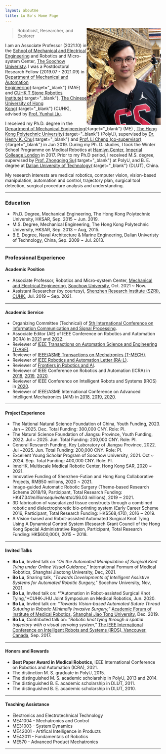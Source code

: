 ```yaml
---
layout: aboutme
title: Lu Bo's Home Page
---
```


<p class="full-width no-margin"><img src="/public/image/profile-lubo-2018.jpg" alt="lubo" style="width:15rem;height:19.6rem;" align="right"/></p>

<blockquote class="full-width"><p>Roboticist, Researcher, and Explorer</p></blockquote>

I am an Associate Professor (2021.10) in the [School of Mechanical and Electrical Engineering](http://jdxy.suda.edu.cn/) and Robotics and Micro-system Center, [The Soochow Univeristy](http://eng.suda.edu.cn/).
I was a Postdoctoral Research Fellow (2019.07 - 2021.09) in [Department of Mechanical and Automation Engineering](http://www.mae.cuhk.edu.hk/){:target="_blank"} (MAE) and [CUHK T Stone Robotics Institute](http://www.cuhk.edu.hk/ri){:target="_blank"}, [The Chinese University of Hong Kong](http://www.cuhk.edu.hk){:target="_blank"} (CUHK), advised by [Prof. Yunhui Liu](https://www4.mae.cuhk.edu.hk/peoples/liu-yun-hui/).

I received my Ph.D. degree in the [Department of Mechanical Engineering](https://www.polyu.edu.hk/me/){:target="_blank"} (ME) , [The Hong Kong Polytechnic University](https://www.polyu.edu.hk/en/){:target="_blank"} (PolyU), supervised by [Dr. Henry K. Chu](https://www.polyu.edu.hk/me/people/academic-teaching-staff/chu-kar-hang-henry-dr/){:target="_blank"} and [Prof. Li Cheng (co-supervisor)](https://www.polyu.edu.hk/me/people/academic-teaching-staff/cheng-li-prof/){:target="_blank"} in Jun 2019.
During my Ph. D. studies, I took the Winter School Programme on Medical Robotics at [Hamlyn Center](https://www.imperial.ac.uk/hamlyn-centre/), [Imperial Colleage London](https://www.imperial.ac.uk/) in 2017.
Prior to my Ph.D period, I received M.S. degree, supervised by [Prof. Zhongqing Su](https://www.polyu.edu.hk/me/people/academic-teaching-staff/su-zhong-qing-prof/){:target="_blank"} at PolyU, and B. E. degree at [Dalian University of Technology](https://en.dlut.edu.cn/){:target="_blank"} (DLUT), China.

My research interests are medical robotics, computer vision, vision-based manipulation, automation and control, trajectory plan, surgical tool detection, surgical procedure analysis and understanding.

<!--You can find the detailed information about me in my {% if site.cv_chn %}curriculum vita ([ENG](../zrwang.resume/cv.pdf){:target="_blank"}, [CHN](../zrwang.resume.zh/cv.pdf){:target="_blank"}),{% else %}[Curriculum Vita](../zrwang.resume/cv.pdf){:target="_blank"}{% endif %} and some technique blog posts in this [LINK](../blog/){:target="_blank"}. -->

-------------------------------------------------
### Education
* Ph.D. Degree, Mechanical Engineering, The Hong Kong Polytechnic University, HKSAR, Sep. 2015 ~ Jun. 2019.
* M.S. Degree, Mechanical Engineering, The Hong Kong Polytechnic University, HKSAR, Sep. 2013 ~ Aug, 2015.
* B.E. Degree, Naval Architecture & Marine Engineering, Dalian Univeristy of Technology, China, Sep. 2009 ~ Jul. 2013.

-------------------------------------------------
### Professional Experience
#### Academic Position
* Associate Professor, Robotics and Micro-system Center, [Mechanical and Electrical Engineering](http://jdxy.suda.edu.cn/), [Soochow University](http://eng.suda.edu.cn/), Oct. 2021 ~ Now.
* Assistant Researcher (by courtesy),  [Shenzhen Research Institute (SZRI), CUHK](https://www.cuhkri.org.cn/), Jul. 2019 ~ Sep. 2021. 

-------------------------------------------------
#### Academic Service
* Organizing Committee (Technical) of [5th International Conference on Information Communication and Signal Processing](http://www.icsp.org/index.html).
* Associate Editor (AE) of IEEE Conference on Robotics and Automation (ICRA) in [2021](http://www.icra2021.org/) and [2022](https://www.icra2022.org/).
* Reviewer of [IEEE Transactions on Automation Science and Engineering (T-ASE)](https://ieeexplore.ieee.org/xpl/RecentIssue.jsp?punumber=8856).
* Reviewer of [IEEE/ASME Transactions on Mechatronics (T-MECH)](https://ieeexplore.ieee.org/xpl/RecentIssue.jsp?punumber=3516).
* Reviewer of [IEEE Robotics and Automation Letter (RA-L)](https://ieeexplore.ieee.org/xpl/RecentIssue.jsp?punumber=7083369).
* Reviewer of [Frontiers in Robotics and AI](https://www.frontiersin.org/journals/robotics-and-ai).
* Reviewer of IEEE Conference on Robotics and Automation (ICRA) in [2018](https://ewh.ieee.org/soc/ras/conf/fullysponsored/icra/2018/ICRA2018/icra2018.org/index.html), [2019](https://www.icra2019.org/), [2020](https://www.icra2020.org/).
* Reviewer of IEEE Conference on Intelligent Robots and Systems (IROS) in [2020](https://www.iros2020.org/).
* Reviewer of IEEE/ASME International Conference on Advanced Intelligent Mechatronics (AIM) in [2018](http://aim2018.org/), [2019](https://aim2019.org/), [2020](http://aim2020.org/).

-------------------------------------------------
#### Project Experience
* The National Natural Science Foundation of China, Youth Funding, 2023. Jan ~ 2025. Dec. Total Funding: 300,000 CNY. Role: PI.
* The Natural Science Foundation of Jiangsu Province, Youth Funding, 2022. Jul ~ 2025. Jun. Total Funding: 200,000 CNY. Role: PI.
* General Research Funding, Key Laboratory of Jiangsu Province, 2022. Jul ~2025. Jun. Total Funding: 200,000 CNY. Role: PI.
* Excellent Young Scholar Program of Soochow University, 2021. Oct ~ 2024. Sep. Total Funding: 400,000 CNY. Role: PI.
* InnoHK, Multiscale Medical Robotic Center, Hong Kong SAR, 2020 ~ 2021.
* Innovative Funding of Shenzhen-Futian and Hong Kong Collaborative Projects, RMB50 millions, 2020 ~ 2021. 
* Image-guided Automatic Robotic Surgery (Theme-based Research Scheme 2018/19, Participant, Total Research Funding: HK$47.341 millions equivalent to US$6.03 millions), 2019 ~ 2021.
* 3D fabrication of vascularized tissue constructs through a combined robotic and dielectrophoretic bio-printing system (Early Career Scheme 2016, Participant, Total Research Funding: HK$568,470), 2016 ~ 2019.
* A Vision-based and Robot-assisted Automated Surgical Knot Tying Using A Dynamical Control System (Research Grant Council of the Hong Kong Special Administrative Region, Participant, Total Research Funding: HK$600,000), 2015 ~ 2018.

-------------------------------------------------
#### Invited Talks
* **Bo Lu**, Invited talk on *"On the Automated Manipulation of Surgical Kont Tying under Online Visual Guidance,"* International Formum of Medical Robotics, Shanghai Jiaotong University, Dec, 2021.
* **Bo Lu**, Sharing talk, *"Towards Developments of Intelligent Assistive Systems for Automated Robotic Surgery,"* Soochow University, Nov, 2021.
* **Bo Lu**, Invited talk on: *"Automation in Robot-assisted Surgical Knot Tying,"*CUHK-JHU Joint Symposium on Medical Robotics, Jun. 2020.
* **Bo Lu**, Invited talk on: *“Towards Vision-based Automated Suture Thread Suturing in Robotic Minimally Invasive Surgery,”* [Academic Forum of Institute of Medical Robotics](http://imr.sjtu.edu.cn/en/Committee2019.html), [Shanghai Jiao Tong University](http://en.sjtu.edu.cn/), Dec. 2019.
* **Bo Lu**, Contributed talk on: *“Robotic knot tying through a spatial trajectory with a visual servoing system,”* [The IEEE International Conference on Intelligent Robots and Systems (IROS), Vancouver, Canada](https://www.iros2017.org/), Sep. 2017.

<!--#### Examinership
* MPhil. Thesis Defense entitled "Development of Portable and Convenient to Use Cable Robot System" in July 2019
* MPhil. Thesis Defense entitled "Ray-based Interference Free Workspace Analysis and Path Planning for Cable-Driven Robots" in January 2019
* Ph.D. Thesis Defense entitled "Proprioception-Aided Visual State Estimation for Mobile Robots" in April 2019
-->

-------------------------------------------------
#### Honors and Rewards
* **Best Paper Award in Medical Robotics**, IEEE International Conference on Robotics and Automation (ICRA), 2021.
* The distinction M. S. graduate in PolyU, 2015.
* The distinguished M. S. academic scholarship in PolyU, 2013 and 2014.
* The distinguished B. E. academic scholarship in DLUT, 2011.
* The distinguished B. E. academic scholarship in DLUT, 2010.

-------------------------------------------------
#### Teaching Assistance
* Electronics and Electrotechnical Technology
* ME41004 - Mechatronics and Control  
* ME31003 - System Dynamics  
* ME42001 - Artifical Intelligence in Products  
* ME42011 - Fundamentals of Robotics  
* ME570 - Advanced Product Mechatronics  

<!--
* ENGG5402 Advanced Robotics (Spring 2015)
* ENGG1100 Introduction to Engineering Design (Fall 2014)
* MAEG1010 Introduction to Robot Design (Spring 2014)
* ENGG1100 Introduction to Engineering Design (Fall 2013)
-->
<!-- #### Research Assistance
* Vision-based Calibration of Robot-Assisted MIS System (GRF-15)
* Development of a Robotic System for Nasal Surgery (ITF-14)
* Assistive Surgical Robots (CRF-13)
* A Robotic Assistant for Manipulating Uterus in Hysterectomy (ITF-12)
-->

-------------------------------------------------
<script type="text/javascript" src="//rf.revolvermaps.com/0/0/4.js?i=5c9ju2w51is&amp;m=8&amp;h=200&amp;c=ff0000&amp;r=25" async="async"></script>